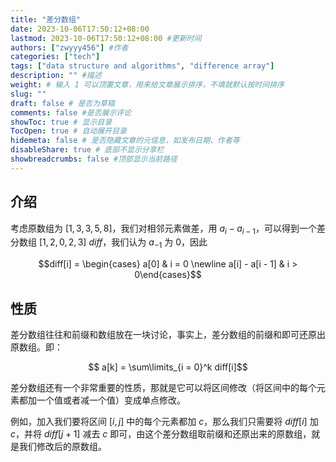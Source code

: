 ```yaml
---
title: "差分数组"
date: 2023-10-06T17:50:12+08:00
lastmod: 2023-10-06T17:50:12+08:00 #更新时间
authors: ["zwyyy456"] #作者
categories: ["tech"]
tags: ["data structure and algorithms", "difference array"]
description: "" #描述
weight: # 输入 1 可以顶置文章，用来给文章展示排序，不填就默认按时间排序
slug: ""
draft: false # 是否为草稿
comments: false #是否展示评论
showToc: true # 显示目录
TocOpen: true # 自动展开目录
hidemeta: false # 是否隐藏文章的元信息，如发布日期、作者等
disableShare: true # 底部不显示分享栏
showbreadcrumbs: false #顶部显示当前路径
---
```

## 介绍

考虑原数组为 $[1, 3, 3, 5, 8]$，我们对相邻元素做差，用 $a_i - a_{i - 1}$，可以得到一个差分数组 $[1, 2, 0, 2, 3]$ $diff$，我们认为 $a_{-1}$ 为 $0$，因此

$$diff[i] = \begin{cases} a[0] & i = 0 \newline a[i] - a[i - 1] & i > 0\end{cases}$$

## 性质

差分数组往往和前缀和数组放在一块讨论，事实上，差分数组的前缀和即可还原出原数组。即：

$$ a[k] = \sum\limits_{i = 0}^k diff[i]$$

差分数组还有一个非常重要的性质，那就是它可以将区间修改（将区间中的每个元素都加一个值或者减一个值）变成单点修改。

例如，加入我们要将区间 $[i, j]$ 中的每个元素都加 $c$，那么我们只需要将 $diff[i]$ 加 $c$，并将 $diff[j + 1]$ 减去 $c$ 即可，由这个差分数组取前缀和还原出来的原数组，就是我们修改后的原数组。



